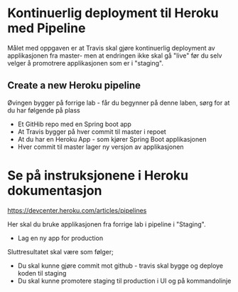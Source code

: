 
# Kontinuerlig deployment til Heroku med Pipeline 

Målet med oppgaven er at Travis skal gjøre kontinuerlig deployment av applikasjonen fra master- men at endringen ikke skal gå "live" før du selv velger å promotrere applikasjonen som er i "staging". 

## Create a new Heroku pipeline 

Øvingen bygger på forrige lab - får du begynner på denne laben, sørg for at du har følgende på plass

* Et GitHib repo med en Spring boot app
* At Travis bygger på hver commit til master i repoet
* At du har en Heroku App  - som kjører Spring Boot applikasjonen
* Hver commit til master lager ny versjon av applikasjonen

# Se på instruksjonene i Heroku dokumentasjon

https://devcenter.heroku.com/articles/pipelines 

Her skal du bruke applikasjonen fra forrige lab i pipeline i "Staging". 

* Lag en ny app for production 

Sluttresultatet skal være som følger; 

* Du skal kunne gjøre commit mot github - travis skal bygge og deploye koden til staging
* Du skal kunne promotere staging til production i UI og på kommandolinje 
 
  
